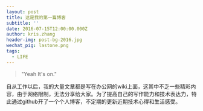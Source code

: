 ```yaml
---
layout: post
title: 这是我的第一篇博客
subtitle: ''
date: 2016-07-15T12:00:00.000Z
author: kris.zhang
header-img: post-bg-2016.jpg
wechat_pig: lastone.png
tags:
  - LIFE
---
```


> "Yeah It's on."

自从工作以后，我的大量文章都是写在办公网的wiki上面，这其中不乏一些精彩内容，由于网络限制，无法分享给大家。为了提高自己的写作能力和技术表达力，特此通过github开了一个个人博客，不定期的更新近期技术心得和生活感受。
